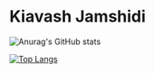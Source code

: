 # Kiavash Jamshidi
![Anurag's GitHub stats](https://github-readme-stats.vercel.app/api?username=KiavashJamshidi&theme=midnight-purple&show_icons=true)

[![Top Langs](https://github-readme-stats.vercel.app/api/top-langs/?username=anuraghazra&layout=compact)](https://github.com/anuraghazra/github-readme-stats)






